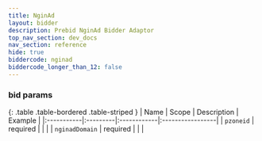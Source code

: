 ```yaml
---
title: NginAd
layout: bidder
description: Prebid NginAd Bidder Adaptor
top_nav_section: dev_docs
nav_section: reference
hide: true
biddercode: nginad
biddercode_longer_than_12: false
---
```


### bid params

{: .table .table-bordered .table-striped }
| Name | Scope | Description | Example |
|:-----------|:---------|:------------|:-----------------|
| `pzoneid` | required | | |
| `nginadDomain` | required | | |
